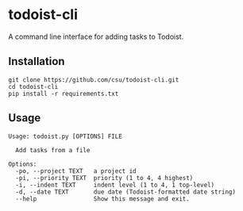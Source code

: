 todoist-cli
===========

A command line interface for adding tasks to Todoist.

## Installation

    git clone https://github.com/csu/todoist-cli.git
    cd todoist-cli
    pip install -r requirements.txt

## Usage

    Usage: todoist.py [OPTIONS] FILE

      Add tasks from a file

    Options:
      -po, --project TEXT   a project id
      -pi, --priority TEXT  priority (1 to 4, 4 highest)
      -i, --indent TEXT     indent level (1 to 4, 1 top-level)
      -d, --date TEXT       due date (Todoist-formatted date string)
      --help                Show this message and exit.